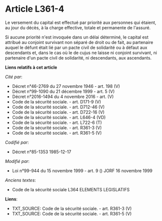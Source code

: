 # Article L361-4

Le versement du capital est effectué par priorité aux personnes qui étaient, au jour du décès, à la charge effective, totale
et permanente de l'assuré. 

Si aucune priorité n'est invoquée dans un délai déterminé, le capital est attribué au conjoint survivant non séparé de droit
ou de fait, au partenaire auquel le défunt était lié par un pacte civil de solidarité ou à défaut aux descendants et, dans le
cas où le de cujus ne laisse ni conjoint survivant, ni partenaire d'un pacte civil de solidarité, ni descendants, aux
ascendants.

**Liens relatifs à cet article**

_Cité par_:

  - Décret n°46-2769 du 27 novembre 1946 - art. 198 (V)
  - Décret n°99-1090 du 21 décembre 1999 - art. 5 (V)
  - Décret n°2016-1494 du 4 novembre 2016 - art. (V)
  - Code de la sécurité sociale. - art. D171-9 (V)
  - Code de la sécurité sociale. - art. D712-46 (V)
  - Code de la sécurité sociale. - art. D722-16 (V)
  - Code de la sécurité sociale. - art. L646-4 (VD)
  - Code de la sécurité sociale. - art. L722-6 (T)
  - Code de la sécurité sociale. - art. R361-3 (V)
  - Code de la sécurité sociale. - art. R361-5 (V)

_Codifié par_:

  - Décret n°85-1353 1985-12-17

_Modifié par_:

  - Loi n°99-944 du 15 novembre 1999 - art. 9 () JORF 16 novembre 1999

_Anciens textes_:

  - Code de la sécurité sociale L364 ELEMENTS LEGISLATIFS

**Liens**:

  - TXT_SOURCE: Code de la sécurité sociale. - art. R361-3 (V)
  - TXT_SOURCE: Code de la sécurité sociale. - art. R361-5 (V)
